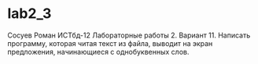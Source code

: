 # lab2_3
Сосуев Роман ИСТбд-12 Лабораторные работы 2. Вариант 11. Написать программу, которая читая текст из файла, выводит на экран предложения, начинающиеся с однобуквенных слов. 
